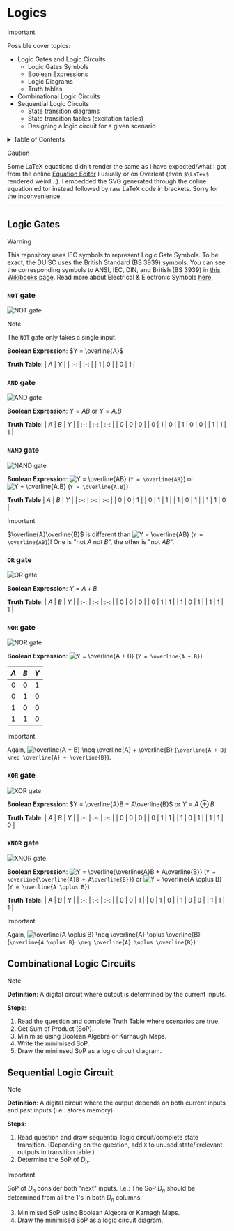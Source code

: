 # Logics

> [!IMPORTANT]
> Possible cover topics:
> - Logic Gates and Logic Circuits
>   - Logic Gates Symbols
>   - Boolean Expressions
>   - Logic Diagrams
>   - Truth tables
> - Combinational Logic Circuits
> - Sequential Logic Circuits
>   - State transition diagrams
>   - State transition tables (excitation tables)
>   - Designing a logic circuit for a given scenario

<details>

<summary>Table of Contents</summary>

1. [Logic Gates](#logic-gates)
    - [`NOT` gate](#not-gate)
    - [`AND` gate](#and-gate)
    - [`NAND` gate](#nand-gate)
    - [`OR` gate](#or-gate)
    - [`NOR` gate](#nor-gate)
    - [`XOR` gate](#xor-gate)
    - [`XNOR` gate](#xnor-gate)

</details>

> [!CAUTION]
> Some LaTeX equations didn't render the same as I have expected/what I got from the online [Equation Editor](https://editor.codecogs.com/) I usually or on Overleaf (even `$\LaTex$` rendered weird...). I embedded the SVG generated through the online equation editor instead followed by raw LaTeX code in brackets. Sorry for the inconvenience.

***

## Logic Gates

> [!WARNING]
> This repository uses IEC symbols to represent Logic Gate Symbols. To be exact, the DUISC uses the British Standard (BS 3939) symbols. You can see the corresponding symbols to ANSI, IEC, DIN, and British (BS 3939) in [this Wikibooks page](https://en.wikibooks.org/wiki/Practical_Electronics/Logic_symbols). Read more about Electrical & Electronic Symbols [here](https://www.electrical-symbols.com/electric-electronic-symbols/logic-gates-symbols.htm).

### `NOT` gate

![NOT gate](/assets/logic-gates/NOT.svg)

> [!NOTE]
> The `NOT` gate only takes a single input.

**Boolean Expression**: $Y = \overline{A}$

**Truth Table**:
| $A$ | $Y$ |
| :-: | :-: |
| 1   | 0   |
| 0   | 1   |


### `AND` gate

![AND gate](/assets/logic-gates/AND.svg)

**Boolean Expression**: $Y = AB$ or $Y = A.B$

**Truth Table**:
| $A$ | $B$ | $Y$ |
| :-: | :-: | :-: |
| 0   | 0   | 0   |
| 0   | 1   | 0   |
| 1   | 0   | 0   |
| 1   | 1   | 1   |

### `NAND` gate

![NAND gate](/assets/logic-gates/NAND.svg)

**Boolean Expression**: ![Y = \overline{AB}](https://latex.codecogs.com/svg.image?Y=\overline{AB}) (`Y = \overline{AB}`) or ![Y = \overline{A.B}](https://latex.codecogs.com/svg.image?Y=\overline{A.B}) (`Y = \overline{A.B}`)

**Truth Table**
| $A$ | $B$ | $Y$ |
| :-: | :-: | :-: |
| 0   | 0   | 1   |
| 0   | 1   | 1   |
| 1   | 0   | 1   |
| 1   | 1   | 0   |

> [!IMPORTANT]
> $\overline{A}\overline{B}$ is different than ![Y = \overline{AB}](https://latex.codecogs.com/svg.image?Y=\overline{AB}) (`Y = \overline{AB}`)! One is "not $A$ not $B$", the other is "not $AB$".

### `OR` gate

![OR gate](/assets/logic-gates/OR.svg)

**Boolean Expression**: $Y = A + B$

**Truth Table**:
| $A$ | $B$ | $Y$ |
| :-: | :-: | :-: |
| 0   | 0   | 0   |
| 0   | 1   | 1   |
| 1   | 0   | 1   |
| 1   | 1   | 1   |

### `NOR` gate

![NOR gate](/assets/logic-gates/NOR.svg)

**Boolean Expression**: ![Y = \overline{A + B}](https://latex.codecogs.com/svg.image?Y=\overline{A&plus;B}) (`Y = \overline{A + B}`)

| $A$ | $B$ | $Y$ |
| :-: | :-: | :-: |
| 0   | 0   | 1   |
| 0   | 1   | 0   |
| 1   | 0   | 0   |
| 1   | 1   | 0   |

> [!IMPORTANT]
> Again, ![\overline{A + B} \neq \overline{A} + \overline{B}](https://latex.codecogs.com/svg.image?\overline{A&plus;B}\neq\overline{A}&plus;\overline{B}) (`\overline{A + B} \neq \overline{A} + \overline{B}`).

### `XOR` gate

![XOR gate](/assets/logic-gates/XOR.svg)

**Boolean Expression**: $Y = \overline{A}B + A\overline{B}$ or $Y = A \oplus B$

**Truth Table**:
| $A$ | $B$ | $Y$ |
| :-: | :-: | :-: |
| 0   | 0   | 0   |
| 0   | 1   | 1   |
| 1   | 0   | 1   |
| 1   | 1   | 0   |

### `XNOR` gate

![XNOR gate](/assets/logic-gates/XNOR.svg)

**Boolean Expression**: ![Y = \overline{\overline{A}B + A\overline{B}}](https://latex.codecogs.com/svg.image?Y=\overline{\overline{A}B&plus;A\overline{B}}) (`Y = \overline{\overline{A}B + A\overline{B}}`) or ![Y = \overline{A \oplus B}](https://latex.codecogs.com/svg.image?Y=\overline{A\oplus&space;B}) (`Y = \overline{A \oplus B}`)

**Truth Table**:
| $A$ | $B$ | $Y$ |
| :-: | :-: | :-: |
| 0   | 0   | 1   |
| 0   | 1   | 0   |
| 1   | 0   | 0   |
| 1   | 1   | 1   |

> [!IMPORTANT]
> Again, ![\overline{A \oplus B} \neq \overline{A} \oplus \overline{B}](https://latex.codecogs.com/svg.image?\overline{A\oplus&space;B}\neq\overline{A}\oplus\overline{B}) (`\overline{A \oplus B} \neq \overline{A} \oplus \overline{B}`)

## Combinational Logic Circuits

> [!NOTE]
> **Definition**: A digital circuit where output is determined by the current inputs.

**Steps**:<br />
1. Read the question and complete Truth Table where scenarios are true.
2. Get Sum of Product (SoP).
3. Minimise using Boolean Algebra or Karnaugh Maps.
4. Write the minimised SoP.
5. Draw the minimsed SoP as a logic circuit diagram.

## Sequential Logic Circuit

> [!NOTE]
> **Definition**: A digital circuit where the output depends on both current inputs and past inputs (i.e.: stores memory).

**Steps**:<br />
1. Read question and draw sequential logic circuit/complete state transition. (Depending on the question, add `X` to unused state/irrelevant outputs in transition table.)
2. Determine the SoP of $D_{n}$.

> [!IMPORTANT]
> SoP of $D_{n}$ consider both "next" inputs. I.e.: The SoP $D_{n}$ should be determined from all the $1$'s in both $D_{n}$ columns.

3. Minimised SoP using Boolean Algebra or Karnagh Maps.
4. Draw the minimised SoP as a logic circuit diagram.
